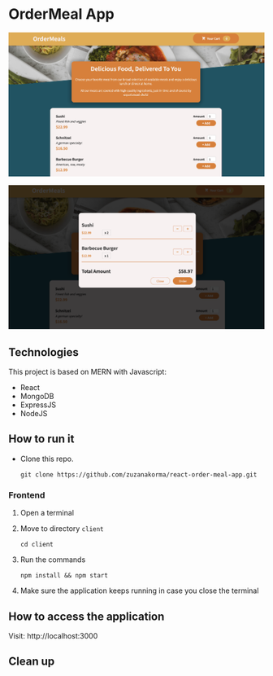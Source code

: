 # OrderMeal App

![Screenshot](screenshot.png)

![Screenshot](screenshot2.png)

## Technologies

This project is based on MERN with Javascript:

- React
- MongoDB
- ExpressJS
- NodeJS

## How to run it

* Clone this repo.

   ```console
   git clone https://github.com/zuzanakorma/react-order-meal-app.git
   ```

### Frontend

1. Open a terminal

2. Move to directory `client`

   ```console
   cd client
   ```

3. Run the commands

   ```console
   npm install && npm start
   ```

4. Make sure the application keeps running in case you close the terminal

## How to access the application

Visit: http://localhost:3000

## Clean up